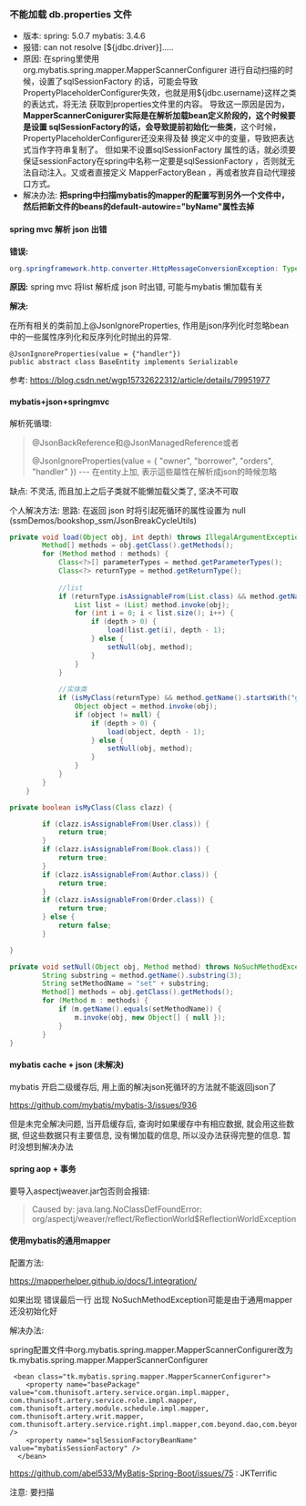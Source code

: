 ### 不能加载 db.properties 文件

- 版本: spring: 5.0.7 mybatis: 3.4.6
- 报错: can not resolve [${jdbc.driver}].....
- 原因: 在spring里使用org.mybatis.spring.mapper.MapperScannerConfigurer  进行自动扫描的时候，设置了sqlSessionFactory  的话，可能会导致PropertyPlaceholderConfigurer失效，也就是用${jdbc.username}这样之类的表达式，将无法 获取到properties文件里的内容。  导致这一原因是因为，**MapperScannerConigurer实际是在解析加载bean定义阶段的，这个时候要是设置  sqlSessionFactory的话，会导致提前初始化一些类**，这个时候，PropertyPlaceholderConfigurer还没来得及替 换定义中的变量，导致把表达式当作字符串复制了。 但如果不设置sqlSessionFactory  属性的话，就必须要保证sessionFactory在spring中名称一定要是sqlSessionFactory  ，否则就无法自动注入。又或者直接定义 MapperFactoryBean ，再或者放弃自动代理接口方式。  
- 解决办法: **把spring中扫描mybatis的mapper的配置写到另外一个文件中，然后把新文件的beans的default-autowire="byName"属性去掉**

#### spring mvc 解析 json 出错

**错误:** 

```java
org.springframework.http.converter.HttpMessageConversionException: Type definition error: [simple type, class org.apache.ibatis.executor.loader.javassist.JavassistProxyFactory$EnhancedResultObjectProxyImpl]; nested exception is com.fasterxml.jackson.databind.exc.InvalidDefinitionException: No serializer found for class org.apache.ibatis.executor.loader.javassist.JavassistProxyFactory$EnhancedResultObjectProxyImpl and no properties discovered to create BeanSerializer (to avoid exception, disable SerializationFeature.FAIL_ON_EMPTY_BEANS) (through reference chain: java.util.ArrayList[0]->com.beyond.entity.Book_$$_jvstcf3_0["handler"])
```

**原因:** spring mvc 将list 解析成 json 时出错, 可能与mybatis 懒加载有关

**解决:** 

在所有相关的类前加上@JsonIgnoreProperties, 作用是json序列化时忽略bean中的一些属性序列化和反序列化时抛出的异常.

```
@JsonIgnoreProperties(value = {"handler"})
public abstract class BaseEntity implements Serializable
```

参考: https://blog.csdn.net/wgp15732622312/article/details/79951977



#### mybatis+json+springmvc

解析死循環:

>  @JsonBackReference和@JsonManagedReference或者
>
> @JsonIgnoreProperties(value = { "owner", "borrower", "orders", "handler" }) --- 在entity上加, 表示這些屬性在解析成json的時候忽略

缺点: 不灵活, 而且加上之后子类就不能懒加载父类了, 坚决不可取

个人解决方法: 思路: 在返回 json 时将引起死循环的属性设置为 null (ssmDemos/bookshop_ssm/JsonBreakCycleUtils)



```java
private void load(Object obj, int depth) throws IllegalArgumentException, IllegalAccessException,InvocationTargetException, NoSuchMethodException, SecurityException {
		Method[] methods = obj.getClass().getMethods();
		for (Method method : methods) {
			Class<?>[] parameterTypes = method.getParameterTypes();
			Class<?> returnType = method.getReturnType();
            
            //list
			if (returnType.isAssignableFrom(List.class) && method.getName().startsWith("get")) {
				List list = (List) method.invoke(obj);
				for (int i = 0; i < list.size(); i++) {
					if (depth > 0) {
						load(list.get(i), depth - 1);
					} else {
						setNull(obj, method);
					}
				}
			}
            
            //实体类
			if (isMyClass(returnType) && method.getName().startsWith("get")) {
				Object object = method.invoke(obj);
				if (object != null) {
					if (depth > 0) {
						load(object, depth - 1);
					} else {
						setNull(obj, method);
					}
				}
			}
		}
	}

private boolean isMyClass(Class clazz) {

		if (clazz.isAssignableFrom(User.class)) {
			return true;
		}
		if (clazz.isAssignableFrom(Book.class)) {
			return true;
		}
		if (clazz.isAssignableFrom(Author.class)) {
			return true;
		}
		if (clazz.isAssignableFrom(Order.class)) {
			return true;
		} else {
			return false;
		}

}

private void setNull(Object obj, Method method) throws NoSuchMethodException,SecurityException,IllegalAccessException, IllegalArgumentException, InvocationTargetException {
		String substring = method.getName().substring(3);
		String setMethodName = "set" + substring;
		Method[] methods = obj.getClass().getMethods();
		for (Method m : methods) {
			if (m.getName().equals(setMethodName)) {
				m.invoke(obj, new Object[] { null });
			}
		}
}
```

#### mybatis cache + json (未解决)

mybatis 开启二级缓存后, 用上面的解决json死循环的方法就不能返回json了

https://github.com/mybatis/mybatis-3/issues/936

但是未完全解决问题, 当开启缓存后, 查询时如果缓存中有相应数据, 就会用这些数据, 但这些数据只有主要信息, 没有懒加载的信息, 所以没办法获得完整的信息. 暂时没想到解决办法

#### spring aop + 事务

要导入aspectjweaver.jar包否则会报错:

> Caused by: java.lang.NoClassDefFoundError: org/aspectj/weaver/reflect/ReflectionWorld$ReflectionWorldException

#### 使用mybatis的通用mapper

配置方法:

https://mapperhelper.github.io/docs/1.integration/

如果出现 错误最后一行 出现 NoSuchMethodException可能是由于通用mapper还没初始化好

解决办法: 

spring配置文件中org.mybatis.spring.mapper.MapperScannerConfigurer改为tk.mybatis.spring.mapper.MapperScannerConfigurer

```
 <bean class="tk.mybatis.spring.mapper.MapperScannerConfigurer">
    <property name="basePackage" value="com.thunisoft.artery.service.organ.impl.mapper,   com.thunisoft.artery.service.role.impl.mapper,   com.thunisoft.artery.module.schedule.impl.mapper,   com.thunisoft.artery.writ.mapper,   com.thunisoft.artery.service.right.impl.mapper,com.beyond.dao,com.beyond.mapper" />
    <property name="sqlSessionFactoryBeanName" value="mybatisSessionFactory" />
  </bean>
```

https://github.com/abel533/MyBatis-Spring-Boot/issues/75  : JKTerrific

注意: 要扫描

